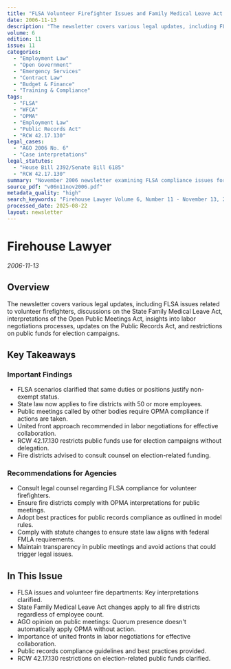 ```yaml
---
title: "FLSA Volunteer Firefighter Issues and Family Medical Leave Act Changes"
date: 2006-11-13
description: "The newsletter covers various legal updates, including FLSA issues related to volunteer firefighters, discussions on the State Family Medical Leave Act, interpretations of the Open Public Meetings Act, insights into labor negotiations processes, updates on the Public Records Act, and restrictions on public funds for election campaigns."
volume: 6
edition: 11
issue: 11
categories:
  - "Employment Law"
  - "Open Government"
  - "Emergency Services"
  - "Contract Law"
  - "Budget & Finance"
  - "Training & Compliance"
tags:
  - "FLSA"
  - "WFCA"
  - "OPMA"
  - "Employment Law"
  - "Public Records Act"
  - "RCW 42.17.130"
legal_cases:
  - "AGO 2006 No. 6"
  - "Case interpretations"
legal_statutes:
  - "House Bill 2392/Senate Bill 6185"
  - "RCW 42.17.130"
summary: "November 2006 newsletter examining FLSA compliance issues for volunteer firefighters including non-exempt status determinations, analyzing State Family Medical Leave Act changes under House Bill 2392/Senate Bill 6185 affecting fire districts with 50+ employees, interpreting Open Public Meetings Act requirements per AGO 2006 No. 6, providing labor negotiation best practices, updating Public Records Act compliance guidelines, and clarifying RCW 42.17.130 restrictions on public funds for election campaigns."
source_pdf: "v06n11nov2006.pdf"
metadata_quality: "high"
search_keywords: "Firehouse Lawyer Volume 6, Number 11 - November 13, 2006; FLSA issues, WFCA Conference, State Family Medical Leave Act changes, Open Public Meetings Act interpretation, Labor Negotiations process, Pub..."
processed_date: 2025-08-22
layout: newsletter
---
```


# Firehouse Lawyer

*2006-11-13*

## Overview

The newsletter covers various legal updates, including FLSA issues related to volunteer firefighters, discussions on the State Family Medical Leave Act, interpretations of the Open Public Meetings Act, insights into labor negotiations processes, updates on the Public Records Act, and restrictions on public funds for election campaigns.

## Key Takeaways

### Important Findings

- FLSA scenarios clarified that same duties or positions justify non-exempt status.
- State law now applies to fire districts with 50 or more employees.
- Public meetings called by other bodies require OPMA compliance if actions are taken.
- United front approach recommended in labor negotiations for effective collaboration.
- RCW 42.17.130 restricts public funds use for election campaigns without delegation.
- Fire districts advised to consult counsel on election-related funding.

### Recommendations for Agencies

- Consult legal counsel regarding FLSA compliance for volunteer firefighters.
- Ensure fire districts comply with OPMA interpretations for public meetings.
- Adopt best practices for public records compliance as outlined in model rules.
- Comply with statute changes to ensure state law aligns with federal FMLA requirements.
- Maintain transparency in public meetings and avoid actions that could trigger legal issues.

## In This Issue

- FLSA issues and volunteer fire departments: Key interpretations clarified.
- State Family Medical Leave Act changes apply to all fire districts regardless of employee count.
- AGO opinion on public meetings: Quorum presence doesn't automatically apply OPMA without action.
- Importance of united fronts in labor negotiations for effective collaboration.
- Public records compliance guidelines and best practices provided.
- RCW 42.17.130 restrictions on election-related public funds clarified.

